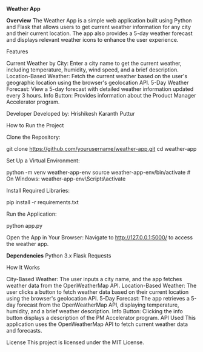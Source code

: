 **Weather App**

**Overview**
The Weather App is a simple web application built using Python and Flask that allows users to get current weather information for any city and their current location. The app also provides a 5-day weather forecast and displays relevant weather icons to enhance the user experience.

Features

Current Weather by City: Enter a city name to get the current weather, including temperature, humidity, wind speed, and a brief description.
Location-Based Weather: Fetch the current weather based on the user's geographic location using the browser's geolocation API.
5-Day Weather Forecast: View a 5-day forecast with detailed weather information updated every 3 hours.
Info Button: Provides information about the Product Manager Accelerator program.

Developer
Developed by: Hrishikesh Karanth Puttur

How to Run the Project

Clone the Repository:

git clone https://github.com/yourusername/weather-app.git
cd weather-app

Set Up a Virtual Environment:

python -m venv weather-app-env
source weather-app-env/bin/activate  # On Windows: weather-app-env\Scripts\activate


Install Required Libraries:

pip install -r requirements.txt


Run the Application:

python app.py


Open the App in Your Browser: Navigate to http://127.0.0.1:5000/ to access the weather app.

**Dependencies**
Python 3.x
Flask
Requests


How It Works

City-Based Weather: The user inputs a city name, and the app fetches weather data from the OpenWeatherMap API.
Location-Based Weather: The user clicks a button to fetch weather data based on their current location using the browser's geolocation API.
5-Day Forecast: The app retrieves a 5-day forecast from the OpenWeatherMap API, displaying temperature, humidity, and a brief weather description.
Info Button: Clicking the info button displays a description of the PM Accelerator program.
API Used
This application uses the OpenWeatherMap API to fetch current weather data and forecasts.



License
This project is licensed under the MIT License.

